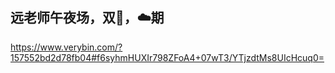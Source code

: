 ## 远老师午夜场，双🌟，☁️期
https://www.verybin.com/?157552bd2d78fb04#f6syhmHUXIr798ZFoA4+07wT3/YTjzdtMs8UIcHcuq0=
